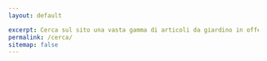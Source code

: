 ```yaml
---
layout: default

excerpt: Cerca sul sito una vasta gamma di articoli da giardino in offerta, i vari servizi di giardinaggio proposti oppure scopri i consigli di un giardiniere esperto
permalink: /cerca/
sitemap: false
---
```

<br/>
<script>
  (function() {
    var cx = '011530554066869076672:g4ninb5bu40';
    var gcse = document.createElement('script');
    gcse.type = 'text/javascript';
    gcse.async = true;
    gcse.src = 'https://cse.google.com/cse.js?cx=' + cx;
    var s = document.getElementsByTagName('script')[0];
    s.parentNode.insertBefore(gcse, s);
  })();
</script>
<div id="google-search">
<gcse:search></gcse:search>
</div>
